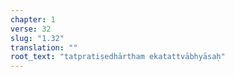```yaml
---
chapter: 1
verse: 32
slug: "1.32"
translation: ""
root_text: "tatpratiṣedhārtham ekatattvābhyāsaḥ"
---
```


